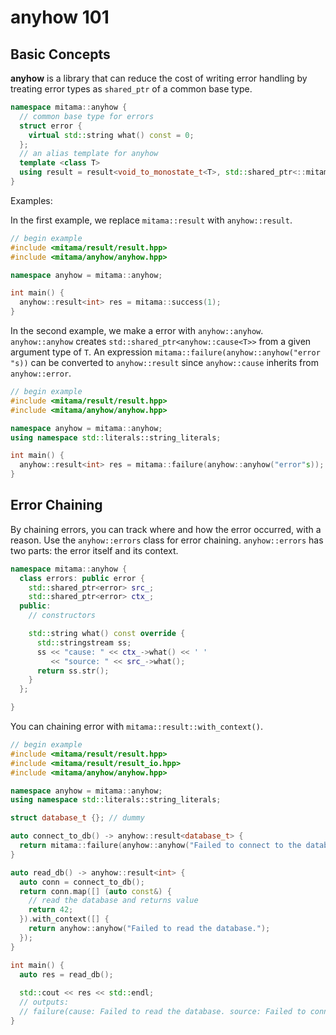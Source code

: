 # anyhow 101

## Basic Concepts
**anyhow** is a library that can reduce the cost of writing error handling by treating error types as `shared_ptr` of a common base type.

```cpp
namespace mitama::anyhow {
  // common base type for errors
  struct error {
    virtual std::string what() const = 0;
  };
  // an alias template for anyhow
  template <class T>
  using result = result<void_to_monostate_t<T>, std::shared_ptr<::mitama::anyhow::error>>;
}
```

Examples:

In the first example, we replace `mitama::result` with `anyhow::result`.

```cpp
// begin example
#include <mitama/result/result.hpp>
#include <mitama/anyhow/anyhow.hpp>

namespace anyhow = mitama::anyhow;

int main() {
  anyhow::result<int> res = mitama::success(1);
}
```

In the second example, we make a error with `anyhow::anyhow`.
`anyhow::anyhow` creates `std::shared_ptr<anyhow::cause<T>>` from a given argument type of `T`.
An expression `mitama::failure(anyhow::anyhow("error "s))` can be converted to `anyhow::result` since `anyhow::cause` inherits from `anyhow::error`.

```cpp
// begin example
#include <mitama/result/result.hpp>
#include <mitama/anyhow/anyhow.hpp>

namespace anyhow = mitama::anyhow;
using namespace std::literals::string_literals;

int main() {
  anyhow::result<int> res = mitama::failure(anyhow::anyhow("error"s));
}
```

## Error Chaining

By chaining errors, you can track where and how the error occurred, with a reason.
Use the `anyhow::errors` class for error chaining.
`anyhow::errors` has two parts: the error itself and its context.

```cpp
namespace mitama::anyhow {
  class errors: public error {
    std::shared_ptr<error> src_;
    std::shared_ptr<error> ctx_;
  public:
    // constructors

    std::string what() const override {
      std::stringstream ss;
      ss << "cause: " << ctx_->what() << ' '
         << "source: " << src_->what();
      return ss.str();
    }
  };

}
```

You can chaining error with `mitama::result::with_context()`.

```cpp
// begin example
#include <mitama/result/result.hpp>
#include <mitama/result/result_io.hpp>
#include <mitama/anyhow/anyhow.hpp>

namespace anyhow = mitama::anyhow;
using namespace std::literals::string_literals;

struct database_t {}; // dummy

auto connect_to_db() -> anyhow::result<database_t> {
  return mitama::failure(anyhow::anyhow("Failed to connect to the database."s));
}

auto read_db() -> anyhow::result<int> {
  auto conn = connect_to_db();
  return conn.map([] (auto const&) {
    // read the database and returns value
    return 42;
  }).with_context([] {
    return anyhow::anyhow("Failed to read the database.");
  });
}

int main() {
  auto res = read_db();
  
  std::cout << res << std::endl;
  // outputs:
  // failure(cause: Failed to read the database. source: Failed to connect to the database.)
}
```
